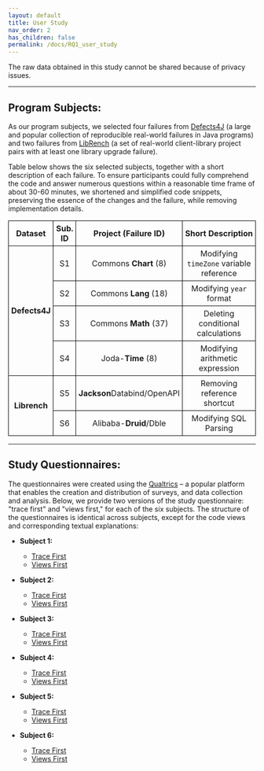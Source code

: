 ```yaml
---
layout: default
title: User Study
nav_order: 2
has_children: false
permalink: /docs/RQ1_user_study
---
```


The raw data obtained in this study cannot be shared because of privacy issues. 

---

## Program Subjects:

As our program subjects, we selected four failures from [Defects4J](https://dl.acm.org/doi/abs/10.1145/2610384.2628055) (a large and popular collection of reproducible real-world failures in Java programs) and two failures from [LibRench](https://ieeexplore.ieee.org/abstract/document/10172711) (a set of real-world client-library project pairs with at least one library upgrade failure).

Table below shows the six selected subjects, together with a short description of each failure. To ensure participants could fully comprehend the code and answer numerous questions within a reasonable time frame of about 30-60 minutes, we shortened and simplified code snippets, preserving the essence of the changes and the failure, while removing implementation details.

<table style="border-collapse: collapse; width: 100%;">
  <tr>
    <th style="border: 1px solid black; padding: 5px; text-align: center;">Dataset</th>
    <th style="border: 1px solid black; padding: 5px; width: 30px; text-align: center;">Sub. ID</th>
    <th style="border: 1px solid black; padding: 5px; text-align: center;">Project (Failure ID)</th>
    <th style="border: 1px solid black; padding: 5px; text-align: center;">Short Description</th>
  </tr>
  <tr>
    <td rowspan="4" style="border: 1px solid black; padding: 5px; text-align: center;"><strong>Defects4J</strong></td>
    <td style="border: 1px solid black; padding: 5px; width: 30px; text-align: center;">S1</td>
    <td style="border: 1px solid black; padding: 5px; text-align: center;">Commons <strong>Chart</strong> (8)</td>
    <td style="border: 1px solid black; padding: 5px; text-align: center;">Modifying <code>timeZone</code> variable reference</td>
  </tr>
  <tr>
    <td style="border: 1px solid black; padding: 5px; width: 30px; text-align: center;">S2</td>
    <td style="border: 1px solid black; padding: 5px; text-align: center;">Commons <strong>Lang</strong> (18)</td>
    <td style="border: 1px solid black; padding: 5px; text-align: center;">Modifying <code>year</code> format</td>
  </tr>
  <tr>
    <td style="border: 1px solid black; padding: 5px; width: 30px; text-align: center;">S3</td>
    <td style="border: 1px solid black; padding: 5px; text-align: center;">Commons <strong>Math</strong> (37)</td>
    <td style="border: 1px solid black; padding: 5px; text-align: center;">Deleting conditional calculations</td>
  </tr>
  <tr>
    <td style="border: 1px solid black; padding: 5px; width: 30px; text-align: center;">S4</td>
    <td style="border: 1px solid black; padding: 5px; text-align: center;">Joda-<strong>Time</strong> (8)</td>
    <td style="border: 1px solid black; padding: 5px; text-align: center;">Modifying arithmetic expression</td>
  </tr>
  <tr>
    <td rowspan="2" style="border: 1px solid black; padding: 5px; text-align: center;"><strong>Librench</strong></td>
    <td style="border: 1px solid black; padding: 5px; width: 30px; text-align: center;">S5</td>
    <td style="border: 1px solid black; padding: 5px; text-align: center;"><strong>Jackson</strong>Databind/OpenAPI</td>
    <td style="border: 1px solid black; padding: 5px; text-align: center;">Removing reference shortcut</td>
  </tr>
  <tr>
    <td style="border: 1px solid black; padding: 5px; width: 30px; text-align: center;">S6</td>
    <td style="border: 1px solid black; padding: 5px; text-align: center;">Alibaba-<strong>Druid</strong>/Dble</td>
    <td style="border: 1px solid black; padding: 5px; text-align: center;">Modifying SQL Parsing</td>
  </tr>
</table>

---

## Study Questionnaires:
The questionnaires were created using the [Qualtrics](https://www.qualtrics.com) – a popular platform that enables the creation and distribution of surveys, and data collection and analysis. Below, we provide two versions of the study questionnaire: "trace first" and "views first," for each of the six subjects. The structure of the questionnaires is identical across subjects, except for the code views and corresponding textual explanations:

* **Subject 1:**
  * [Trace First](../../assets/data/questionnaries/S1_TraceFirstQuestionnaire.pdf)
  * [Views First](../../assets/data/questionnaries/S1_ViewFirstQuestionnaire.pdf)

* **Subject 2:**
  * [Trace First](../../assets/data/questionnaries/S2_TraceFirstQuestionnaire.pdf)
  * [Views First](../../assets/data/questionnaries/S2_ViewFirstQuestionnaire.pdf)

* **Subject 3:**
  * [Trace First](../../assets/data/questionnaries/S3_TraceFirstQuestionnaire.pdf)
  * [Views First](../../assets/data/questionnaries/S3_ViewFirstQuestionnaire.pdf)

* **Subject 4:**
  * [Trace First](../../assets/data/questionnaries/S4_TraceFirstQuestionnaire.pdf)
  * [Views First](../../assets/data/questionnaries/S4_ViewFirstQuestionnaire.pdf)

* **Subject 5:**
  * [Trace First](../../assets/data/questionnaries/S5_TraceFirstQuestionnaire.pdf)
  * [Views First](../../assets/data/questionnaries/S5_ViewFirstQuestionnaire.pdf)

* **Subject 6:**
  * [Trace First](../../assets/data/questionnaries/S6_TraceFirstQuestionnaire.pdf)
  * [Views First](../../assets/data/questionnaries/S6_ViewFirstQuestionnaire.pdf)